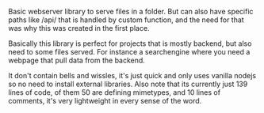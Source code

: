 

Basic webserver library to serve files in a folder.
But can also have specific paths like /api/ that is handled by custom function, and the need for that was why this was created in the first place.

Basically this library is perfect for projects that is mostly backend, but also need to some files served.
For instance a searchengine where you need a webpage that pull data from the backend.

It don't contain bells and wissles, it's just quick and only uses vanilla nodejs so no need to install external libraries.
Also note that its currently just 139 lines of code, of them 50 are defining mimetypes, and 10 lines of comments, it's very lightweight in every sense of the word.
